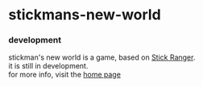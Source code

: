 # stickmans-new-world
### development

stickman's new world is a game, based on [Stick Ranger](https://dan-ball.jp/en/javagame/ranger).  
it is still in development.  
for more info, visit the [home page](https://michael78912.github.io)  